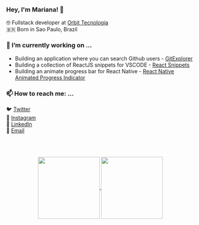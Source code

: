 ### Hey, I'm Mariana! 👋

🤓 Fullstack developer at [Orbit Tecnologia](https://www.linkedin.com/company/orbit-hub/) <br>
🇧🇷 Born in Sao Paulo, Brazil <br>

### 🔭 I’m currently working on ...

- Building an application where you can search Github users - [GitExplorer](https://mp-git-explorer.netlify.app/) <br>
- Building a collection of ReactJS snippets for VSCODE - [React Snippets](https://github.com/mariana-pereira/reactjs-snipets) <br>
- Building an animate progress bar for React Native - [React Native Animated Progress Indicator](https://github.com/mariana-pereira/react-native-animated-progress-indicator) <br>

### 📫 How to reach me: ...

🐦 [Twitter](https://twitter.com/alwaysastranger) <br>
📸 [Instagram](https://www.instagram.com/mariprr_) <br>
💼 [LinkedIn](https://www.linkedin.com/in/pereira-mariana) <br>
📧 [Email](marianadealmeidapereira@outlook.com) <br>

<!--
**mariana-pereira/mariana-pereira** is a ✨ _special_ ✨ repository because its `README.md` (this file) appears on your GitHub profile.

Here are some ideas to get you started:

- 🔭 I’m currently working on ...
- 🌱 I’m currently learning ...
- 👯 I’m looking to collaborate on ...
- 🤔 I’m looking for help with ...
- 💬 Ask me about ...
- 📫 How to reach me: ...
- 😄 Pronouns: ...
- ⚡ Fun fact: ...
-->

<br>

<br>

<p align="center">
  <a href="https://github.com/mariana-pereira/github-readme-stats">
    <img
      align="center"
      height="165"
      src="https://github-readme-stats.vercel.app/api?username=mariana-pereira&count_private=true&show_icons=true&custom_title=Github%20Status&hide=issues&theme=dark"
    />
  </a>
  
  <a href="https://github.com/mariana-pereira/github-readme-stats">
    <img
      align="center"
      height="165"
      src="https://github-readme-stats.vercel.app/api/top-langs/?username=mariana-pereira&&layout=compact&theme=dark"
    />
  </a>
</p>

